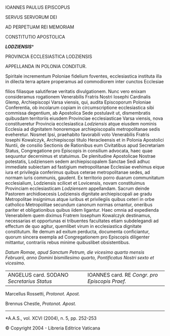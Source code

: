 IOANNES PAULUS EPISCOPUS

SERVUS SERVORUM DEI

AD PERPETUAM REI MEMORIAM

CONSTITUTIO APOSTOLICA

***LODZIENSIS****

PROVINCIA ECCLESIASTICA LODZIENSIS

APPELLANDA IN POLONIA CONDITUR.

Spiritale incrementum Poloniae fidelium foventes, ecclesiastica instituta illa in dilecta terra aptare properamus ad commodiorem inter cunctos Ecclesiae

filios filiasque salutiferae veritatis divulgationem. Nunc vero enixam consideramus rogationem Venerabilis Fratris Nostri Iosephi Cardinalis Glemp, Archiepiscopi Varsa viensis, qui, audita Episcoporum Poloniae Conferentia, ob incolarum copiam in circumscriptione ecclesiastica sibi commissa degentium, ab Apostolica Sede postulavit ut, dismembratis quibusdam territoriis eiusdem Provinciae ecclesiasticae Varsa viensis, nova constitueretur Provincia ecclesiastica *Lodziensis* atque eiusdem nominis Ecclesia ad dignitatem honoremque archiepiscopalis metropolitanae sedis eveheretur. Nosmet Ipsi, praehabito favorabili voto Venerabilis Fratris Iosephi Kowalczyk, Archiepiscopi titulo Heracleensis et in Polonia Apostolici Nuntii, de consilio Sectionis de Rationibus eum Civitatibus apud Secretariam Status, Congregatione pro Episcopis in consilium advocata, haec quae sequuntur decernimus et statuimus. De plenitudine Apostolicae Nostrae potestatis, Lodziensem sedem archiepiscopalem Sanctae Sedi adhuc immediate subiectam ad fastigium metropolitanae Ecclesiae evehimus eique iura et privilegia conferimus quibus ceterae metropolitanae sedes, ad normam iuris communis, gaudent. Ex territorio porro duarum communitatum ecclesialium, Lodziensis scilicet et Lovicensis, novam constituimus Provinciam ecclesiasticam *Lodziensem* appellandam. Sacrum deinde Pastorem archidioecesis Lodziensis dignitate archiepiscopali ae gradu Metropolitae insignimus atque iuribus et privilegiis quibus ceteri in orbe catholico Metropolitae secundum canonum normas ornantur, oneribus pariter et obligationibus quibus iidem ligantur. Haec omnia ad expedienda Venerabilem quem diximus Fratrem Iosephum Kowalczyk destinamus, necessarias et opportunas ei tribuentes facultates etiam subdelegandi ad effectum de quo agitur, quemlibet virum in ecclesiastica dignitate constitutum. Re demum ad exitum perducta, documenta conficiantur, quorum sincera exempla ad Congregationem pro Episcopis diligenter mittantur, contrariis rebus minime quibuslibet obsistentibus.

*Datum Romae, apud Sanctum Petrum, die vicesimo quarto mensis Februarii, anno Domini bismillesimo quarto, Pontificatus Nostri sexto et vicesimo.*

|     |     |
| --- | --- |
| ANGELUS card. SODANO  *Secretarius Status* | IOANNES  card. RE *Congr. pro Episcopis Praef.* |

Marcellus Rossetti, *Protonot. Apost.*

Brennus Chestle, *Protonot. Apost.*

* * *

*A.A.S., vol. XCVI (2004), n. 5, pp. 252-253

© Copyright 2004 - Libreria Editrice Vaticana